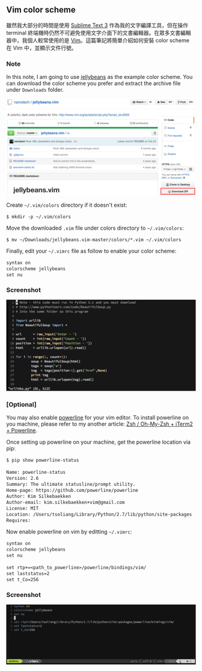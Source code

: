 ## Vim color scheme

雖然我大部分的時間是使用 [Sublime Text 3](https://www.sublimetext.com/3) 作為我的文字編譯工具，但在操作 terminal 終端機時仍然不可避免使用文字介面下的文書編輯器。在眾多文書編輯器中，我個人較常使用的是 [Vim](https://en.wikipedia.org/wiki/Vim_(text_editor))。這篇筆記將簡單介紹如何安裝 color scheme 在 Vim 中，並顯示文件行號。

### Note

In this note, I am going to use [jellybeans](https://github.com/nanotech/jellybeans.vim) as the example color scheme. You can download the color scheme you prefer and extract the archive file under `Downloads` folder.

![Vim Color Scheme Download](./images/vim-color-scheme-download.png)

Create `~/.vim/colors` directory if it doesn't exist:

```
$ mkdir -p ~/.vim/colors
```

Move the downloaded `.vim` file under colors directory to `~/.vim/colors`:

```
$ mv ~/Downloads/jellybeans.vim-master/colors/*.vim ~/.vim/colors
```

Finally, edit your `~/.vimrc` file as follow to enable your color scheme:

```shell
syntax on
colorscheme jellybeans
set nu
```

### Screenshot

![jellybeans.vim](./images/jellybeans-vim.png)

### [Optional]

You may also enable [powerline](https://github.com/powerline/powerline) for your vim editor. To install powerline on you machine, please refer to my another article: [Zsh / Oh-My-Zsh + iTerm2 + Powerline](../shell/zsh/zsh-oh-my-zsh-iterm2-powerline.md).

Once setting up powerline on your machine, get the powerline location via pip:

```shell
$ pip show powerline-status

Name: powerline-status
Version: 2.6
Summary: The ultimate statusline/prompt utility.
Home-page: https://github.com/powerline/powerline
Author: Kim Silkebaekken
Author-email: kim.silkebaekken+vim@gmail.com
License: MIT
Location: /Users/tsoliang/Library/Python/2.7/lib/python/site-packages
Requires:
```

Now enable powerline on vim by editting `~/.vimrc`:

```shell
syntax on
colorscheme jellybeans
set nu

set rtp+=<path_to_powerline>/powerline/bindings/vim/
set laststatus=2
set t_Co=256
```

### Screenshot

![powerline.vim](./images/powerline-vim.png)
